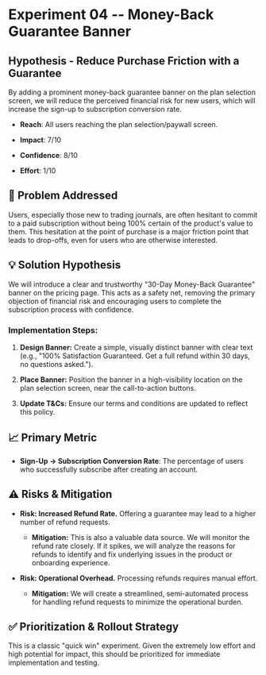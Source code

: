 Experiment 04 -- Money-Back Guarantee Banner
===========================================

Hypothesis - Reduce Purchase Friction with a Guarantee
------------------------------------------------------

By adding a prominent money-back guarantee banner on the plan selection screen, we will reduce the perceived financial risk for new users, which will increase the sign-up to subscription conversion rate.

-   **Reach**: All users reaching the plan selection/paywall screen.

-   **Impact**: 7/10

-   **Confidence**: 8/10

-   **Effort**: 1/10

🎯 Problem Addressed
--------------------

Users, especially those new to trading journals, are often hesitant to commit to a paid subscription without being 100% certain of the product's value to them. This hesitation at the point of purchase is a major friction point that leads to drop-offs, even for users who are otherwise interested.

💡 Solution Hypothesis
----------------------

We will introduce a clear and trustworthy "30-Day Money-Back Guarantee" banner on the pricing page. This acts as a safety net, removing the primary objection of financial risk and encouraging users to complete the subscription process with confidence.

### Implementation Steps:

1.  **Design Banner:** Create a simple, visually distinct banner with clear text (e.g., "100% Satisfaction Guaranteed. Get a full refund within 30 days, no questions asked.").

2.  **Place Banner:** Position the banner in a high-visibility location on the plan selection screen, near the call-to-action buttons.

3.  **Update T&Cs:** Ensure our terms and conditions are updated to reflect this policy.

📈 Primary Metric
-----------------

-   **Sign-Up → Subscription Conversion Rate**: The percentage of users who successfully subscribe after creating an account.

⚠️ Risks & Mitigation
---------------------

-   **Risk: Increased Refund Rate.** Offering a guarantee may lead to a higher number of refund requests.

    -   **Mitigation:** This is also a valuable data source. We will monitor the refund rate closely. If it spikes, we will analyze the reasons for refunds to identify and fix underlying issues in the product or onboarding experience.

-   **Risk: Operational Overhead.** Processing refunds requires manual effort.

    -   **Mitigation:** We will create a streamlined, semi-automated process for handling refund requests to minimize the operational burden.

✅ Prioritization & Rollout Strategy
-----------------------------------

This is a classic "quick win" experiment. Given the extremely low effort and high potential for impact, this should be prioritized for immediate implementation and testing.








